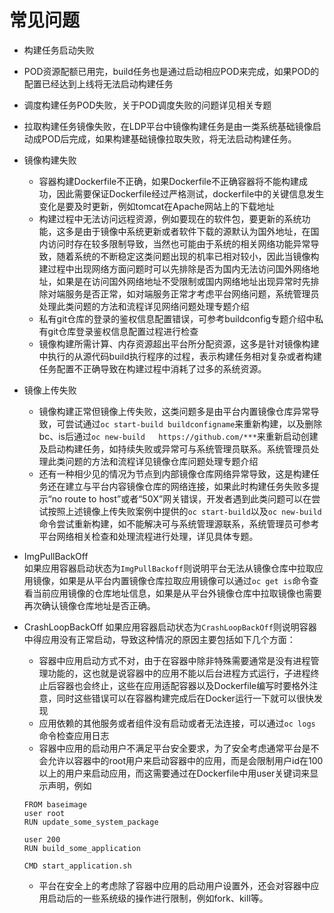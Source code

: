 # 常见问题
*  构建任务启动失败  
  *  POD资源配额已用完，build任务也是通过启动相应POD来完成，如果POD的配置已经达到上线将无法启动构建任务  
  *  调度构建任务POD失败，关于POD调度失败的问题详见相关专题  
  *  拉取构建任务镜像失败，在LDP平台中镜像构建任务是由一类系统基础镜像启动成POD后完成，如果构建基础镜像拉取失败，将无法启动构建任务。  
* 镜像构建失败  
  * 容器构建Dockerfile不正确，如果Dockerfile不正确容器将不能构建成功，因此需要保证Dockerfile经过严格测试，dockerfile中的关键信息发生变化是要及时更新，例如tomcat在Apache网站上的下载地址  
  * 构建过程中无法访问远程资源，例如要现在的软件包，要更新的系统功能，这多是由于镜像中系统更新或者软件下载的源默认为国外地址，在国内访问时存在较多限制导致，当然也可能由于系统的相关网络功能异常导致，随着系统的不断稳定这类问题出现的机率已相对较小，因此当镜像构建过程中出现网络方面问题时可以先排除是否为国内无法访问国外网络地址，如果是在访问国外网络地址不受限制或国内网络地址出现异常时先排除对端服务是否正常，如对端服务正常才考虑平台网络问题，系统管理员处理此类问题的方法和流程详见网络问题处理专题介绍  
  * 私有git仓库的登录的鉴权信息配置错误，可参考buildconfig专题介绍中私有git仓库登录鉴权信息配置过程进行检查  
  * 镜像构建所需计算、内存资源超出平台所分配资源，这多是针对镜像构建中执行的从源代码build执行程序的过程，表示构建任务相对复杂或者构建任务配置不正确导致在构建过程中消耗了过多的系统资源。  
* 镜像上传失败  
  * 镜像构建正常但镜像上传失败，这类问题多是由平台内置镜像仓库异常导致，可尝试通过`oc start-build buildconfigname`来重新构建，以及删除bc、is后通过`oc new-build   https://github.com/***`来重新启动创建及启动构建任务，如持续失败或异常可与系统管理员联系。系统管理员处理此类问题的方法和流程详见镜像仓库问题处理专题介绍  
  * 还有一种相少见的情况为节点到内部镜像仓库网络异常导致，这是构建任务还在建立与平台内容镜像仓库的网络连接，如果此时构建任务失败多提示“no route to host”或者“50X”网关错误，开发者遇到此类问题可以在尝试按照上述镜像上传失败案例中提供的`oc start-build`以及`oc new-build`命令尝试重新构建，如不能解决可与系统管理源联系，系统管理员可参考平台网络相关检查和处理流程进行处理，详见具体专题。
*   ImgPullBackOff  
   如果应用容器启动状态为`ImgPullBackoff`则说明平台无法从镜像仓库中拉取应用镜像，如果是从平台内置镜像仓库拉取应用镜像可以通过`oc get is`命令查看当前应用镜像的仓库地址信息，如果是从平台外镜像仓库中拉取镜像也需要再次确认镜像仓库地址是否正确。
*  CrashLoopBackOff
如果应用容器启动状态为`CrashLoopBackOff`则说明容器中得应用没有正常启动，导致这种情况的原因主要包括如下几个方面：  
	*  容器中应用启动方式不对，由于在容器中除非特殊需要通常是没有进程管理功能的，这也就是说容器中的应用不能以后台进程方式运行，子进程终止后容器也会终止，这些在应用适配容器以及Dockerfile编写时要格外注意，同时这些错误可以在容器构建完成后在Docker运行一下就可以很快发现  
	*  应用依赖的其他服务或者组件没有启动或者无法连接，可以通过`oc logs `命令检查应用日志
	*  容器中应用的启动用户不满足平台安全要求，为了安全考虑通常平台是不会允许以容器中的root用户来启动容器中的应用，而是会限制用户id在100以上的用户来启动应用，而这需要通过在Dockerfile中用user关键词来显示声明，例如

	  ```  
	  FROM baseimage
	  user root
	  RUN update_some_system_package

	  user 200
	  RUN build_some_application

	  CMD start_application.sh
	  ```  
	* 平台在安全上的考虑除了容器中应用的启动用户设置外，还会对容器中应用启动后的一些系统级的操作进行限制，例如fork、kill等。   	 
